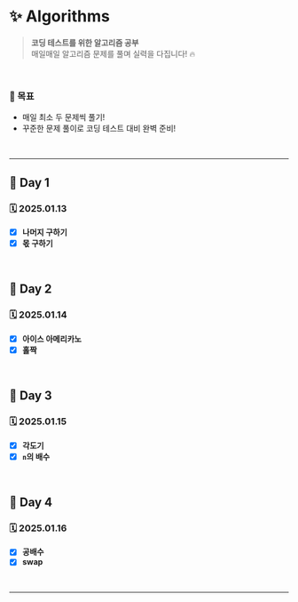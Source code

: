 # ✨ Algorithms

> **코딩 테스트를 위한 알고리즘 공부**  
> 매일매일 알고리즘 문제를 풀며 실력을 다집니다! 🔥

<br>

### 📌 목표

- 매일 최소 두 문제씩 풀기!
- 꾸준한 문제 풀이로 코딩 테스트 대비 완벽 준비!

<br>

---

## 🌻 Day 1

### 🗓️ 2025.01.13

- [x] **나머지 구하기**
- [x] **몫 구하기**

<br>

## 🌻 Day 2

### 🗓️ 2025.01.14

- [x] **아이스 아메리카노**
- [x] **홀짝**

<br>

## 🌻 Day 3

### 🗓️ 2025.01.15

- [x] **각도기**
- [x] **`n`의 배수**

<br>

## 🌻 Day 4

### 🗓️ 2025.01.16

- [x] **공배수**
- [x] **swap**

<br>

---
